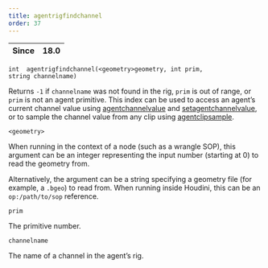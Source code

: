 ```yaml
---
title: agentrigfindchannel
order: 37
---
```

| Since | 18.0 |
| --- | --- |

`int  agentrigfindchannel(<geometry>geometry, int prim, string channelname)`

Returns `-1` if `channelname` was not found in the rig, `prim` is out of range, or `prim` is not an agent primitive.
This index can be used to access an agent’s current channel value using [agentchannelvalue](/en/houdini-vex/crowds/agentchannelvalue "Returns the current value of an agent primitive’s channel.") and [setagentchannelvalue](/en/houdini-vex/crowds/setagentchannelvalue "Overrides the value of an agent primitive’s channel."), or to sample the channel value from any clip using [agentclipsample](/en/houdini-vex/crowds/agentclipsample "Samples a channel of an agent’s clip at a specific time.").

`<geometry>`

When running in the context of a node (such as a wrangle SOP), this argument can be an integer representing the input number (starting at 0) to read the geometry from.

Alternatively, the argument can be a string specifying a geometry file (for example, a `.bgeo`) to read from. When running inside Houdini, this can be an `op:/path/to/sop` reference.

`prim`

The primitive number.

`channelname`

The name of a channel in the agent’s rig.
